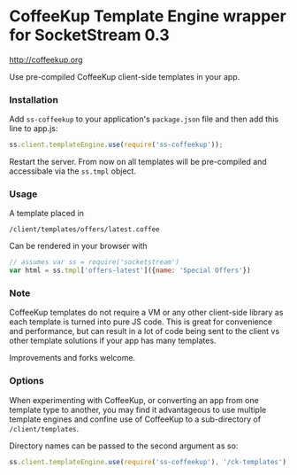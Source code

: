 # CoffeeKup Template Engine wrapper for SocketStream 0.3

http://coffeekup.org

Use pre-compiled CoffeeKup client-side templates in your app.


### Installation

Add `ss-coffeekup` to your application's `package.json` file and then add this line to app.js:

```javascript
ss.client.templateEngine.use(require('ss-coffeekup'));
```

Restart the server. From now on all templates will be pre-compiled and accessibale via the `ss.tmpl` object.


### Usage

A template placed in

    /client/templates/offers/latest.coffee

Can be rendered in your browser with

```javascript
// assumes var ss = require('socketstream')
var html = ss.tmpl['offers-latest']({name: 'Special Offers'})
```

### Note

CoffeeKup templates do not require a VM or any other client-side library as each template is turned into pure JS code. This is great for convenience and performance, but can result in a lot of code being sent to the client vs other template solutions if your app has many templates.

Improvements and forks welcome.


### Options

When experimenting with CoffeeKup, or converting an app from one template type to another, you may find it advantageous to use multiple template engines and confine use of CoffeeKup to a sub-directory of `/client/templates`.

Directory names can be passed to the second argument as so:

```javascript
ss.client.templateEngine.use(require('ss-coffeekup'), '/ck-templates');
```

